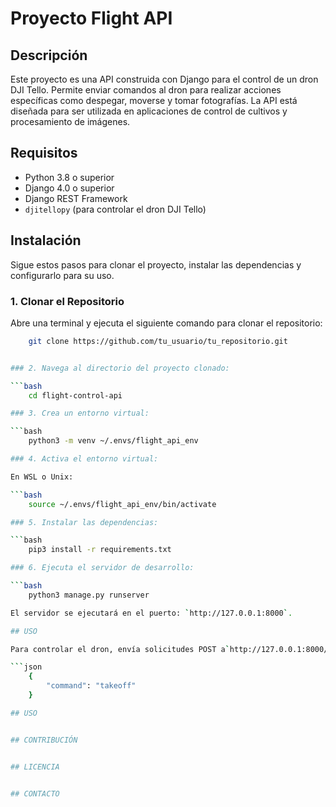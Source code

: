 # Proyecto Flight API

## Descripción

Este proyecto es una API construida con Django para el control de un dron DJI Tello. Permite enviar comandos al dron para realizar acciones específicas como despegar, moverse y tomar fotografías. La API está diseñada para ser utilizada en aplicaciones de control de cultivos y procesamiento de imágenes.

## Requisitos

- Python 3.8 o superior
- Django 4.0 o superior
- Django REST Framework
- `djitellopy` (para controlar el dron DJI Tello)

## Instalación

Sigue estos pasos para clonar el proyecto, instalar las dependencias y configurarlo para su uso.

### 1. Clonar el Repositorio

Abre una terminal y ejecuta el siguiente comando para clonar el repositorio:

```bash
    git clone https://github.com/tu_usuario/tu_repositorio.git


### 2. Navega al directorio del proyecto clonado:

```bash
    cd flight-control-api

### 3. Crea un entorno virtual:

```bash
    python3 -m venv ~/.envs/flight_api_env

### 4. Activa el entorno virtual:

En WSL o Unix:

```bash
    source ~/.envs/flight_api_env/bin/activate

### 5. Instalar las dependencias:

```bash
    pip3 install -r requirements.txt

### 6. Ejecuta el servidor de desarrollo:

```bash
    python3 manage.py runserver

El servidor se ejecutará en el puerto: `http://127.0.0.1:8000`.

## USO

Para controlar el dron, envía solicitudes POST a`http://127.0.0.1:8000/api/v1/test` con el comando deseado en el cuerpo de la solicitud. Ejemplo de cuerpo de solicitud:

```json
    {
        "command": "takeoff"
    }

## USO


## CONTRIBUCIÓN


## LICENCIA


## CONTACTO
